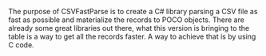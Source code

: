 The purpose of CSVFastParse is to create a C# library parsing a CSV file as fast as possible and materialize the records to POCO objects.
There are already some great libraries out there, what this version is bringing to the table is a way to get all the records faster.
A way to achieve that is by using C code.